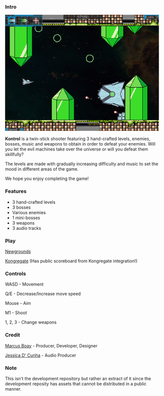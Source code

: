 ### Intro
![Kontrol](/kontrol3.png)

**Kontrol** is a twin-stick shooter featuring 3 hand-crafted levels, enemies, bosses, music and weapons to obtain in order to defeat your enemies. Will you let the evil machines take over the universe or will you defeat them skillfully?

The levels are made with gradually increasing difficulty and music to set the mood in different areas of the game.

We hope you enjoy completing the game!

### Features
- 3 hand-crafted levels
- 3 bosses
- Various enemies
- 1 mini-bosses
- 3 weapons
- 3 audio tracks

### Play
[Newgrounds](https://www.newgrounds.com/portal/view/704281)

[Kongregate](https://www.kongregate.com/games/MarcusBoay/kontrol) (Has public scoreboard from Kongregate integration!)

### Controls
WASD - Movement

Q/E - Decrease/Increase move speed

Mouse - Aim

M1 - Shoot

1, 2, 3 - Change weapons

### Credit
[Marcus Boay](https://marcusboay.github.io) - Producer, Developer, Designer

[Jessica D' Cunha](https://github.com/jrdcunha) - Audio Producer

### Note
This isn't the development repository but rather an extract of it since the development reposity has assets that cannot be distributed in a public manner.
